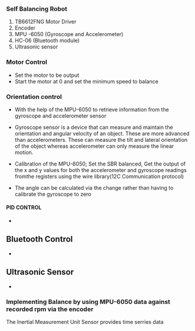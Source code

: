 ### Self Balancing Robot 

1. TB6612FNG Motor Driver
2. Encoder
3. MPU -6050 (Gyroscope and Accelerometer)
4. HC-06 (Bluetooth module)
5. Ultrasonic sensor



### Motor Control
- Set the motor to be output 
- Start the motor at 0 and set the minimum speed to balance

### Orientation control
- With the help of the MPU-6050 to retrieve information from the gyroscope and accelerometer sensor
- Gyroscope sensor is a device that can measure and maintain the orientation and angular velocity of an object. These are more advanced than accelerometers. These can measure the tilt and lateral orientation of the object whereas accelerometer can only measure the linear motion.

- Calibration of the MPU-6050; Set the SBR balanced, Get the output of the x and y values for both the accelerometer and gyroscope readings fromthe registers using the wire library(12C Communication protocol)
- The angle can be calculated via the change rather than having to calibrate the gyroscope to zero

#### PID CONTROL
- 


## Bluetooth Control
- 

## Ultrasonic Sensor 
- 

### Implementing Balance by using MPU-6050 data against recorded rpm via the encoder
The Inertial Measurement Unit Sensor provides  time serries data
